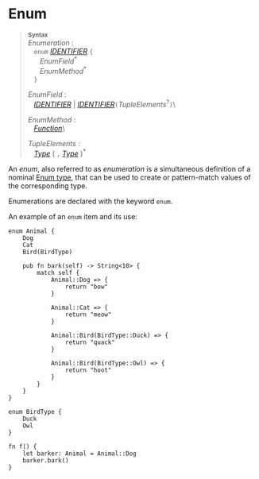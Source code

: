 # Enum

> **<sup>Syntax</sup>**\
> _Enumeration_ :\
> &nbsp;&nbsp; `enum` [_IDENTIFIER_] `{`\
> &nbsp;&nbsp; &nbsp;&nbsp; _EnumField_<sup>\*</sup>\
> &nbsp;&nbsp; &nbsp;&nbsp; _EnumMethod_<sup>\*</sup>\
> &nbsp;&nbsp; `}`
>
> _EnumField_ :\
> &nbsp;&nbsp; [_IDENTIFIER_] | [_IDENTIFIER_]`(`_TupleElements_<sup>\?</sup>`)`\
>
> _EnumMethod_ :\
> &nbsp;&nbsp; [_Function_]\
>
> _TupleElements_ :\
> &nbsp;&nbsp; [_Type_] ( `,` [_Type_] )<sup>\*</sup>

An *enum*, also referred to as *enumeration* is a simultaneous definition of a
nominal [Enum type], that can be used to create or pattern-match values of the corresponding type.

Enumerations are declared with the keyword `enum`.

An example of an `enum` item and its use:

```fe,ignore
enum Animal {
    Dog
    Cat
    Bird(BirdType)
    
    pub fn bark(self) -> String<10> {
        match self {
            Animal::Dog => {
                return "bow"
            }

            Animal::Cat => {
                return "meow"
            }
            
            Animal::Bird(BirdType::Duck) => {
                return "quack"
            }
            
            Animal::Bird(BirdType::Owl) => {
                return "hoot"
            }
        }
    }
}

enum BirdType {
    Duck
    Owl
}

fn f() {
    let barker: Animal = Animal::Dog
    barker.bark()
}
```

[NEWLINE]: ../lexical_structure/tokens.md#newline
[_IDENTIFIER_]: ../lexical_structure/identifiers.md
[_Function_]: ../items/functions/index.md
[_Type_]: ../type_system/types/index.md
[Enum type]: ../type_system/types/enum.md
